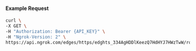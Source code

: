 <!-- Code generated for API Clients. DO NOT EDIT. -->

#### Example Request

```bash
curl \
-X GET \
-H "Authorization: Bearer {API_KEY}" \
-H "Ngrok-Version: 2" \
https://api.ngrok.com/edges/https/edghts_334AgHDDlKeezQ7HdHYJ7HWzTwW/routes/edghtsrt_334AgFwsJ12ysL3VC8FkeFL34Bn/user_agent_filter
```
